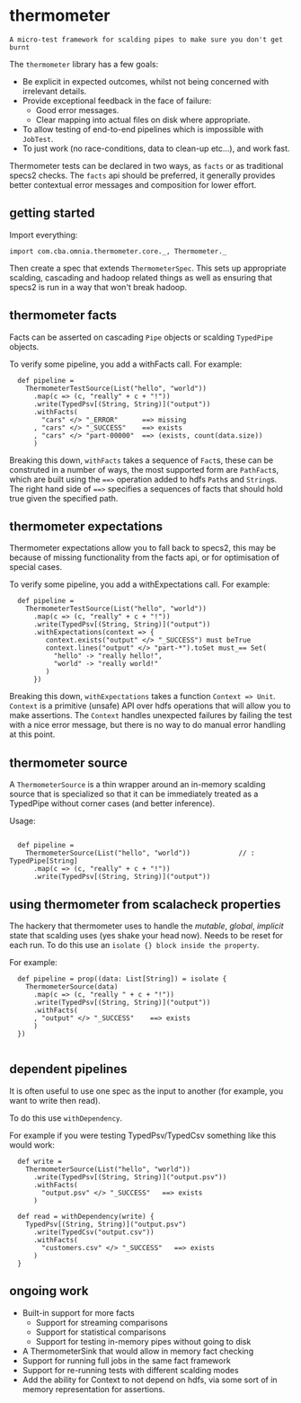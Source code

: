 thermometer
===========

```
A micro-test framework for scalding pipes to make sure you don't get burnt
```

The `thermometer` library has a few goals:
 - Be explicit in expected outcomes, whilst not being concerned with irrelevant details.
 - Provide exceptional feedback in the face of failure:
   - Good error messages.
   - Clear mapping into actual files on disk where appropriate.
 - To allow testing of end-to-end pipelines which is impossible with `JobTest`.
 - To just work (no race-conditions, data to clean-up etc...), and work fast.


Thermometer tests can be declared in two ways, as `facts` or as traditional specs2
checks. The `facts` api should be preferred, it generally provides better contextual
error messages and composition for lower effort.


getting started
---------------

Import everything:

```
import com.cba.omnia.thermometer.core._, Thermometer._
```

Then create a spec that extends `ThermometerSpec`. This sets up appropriate scalding,
cascading and hadoop related things as well as ensuring that specs2 is run in a
way that won't break hadoop.


thermometer facts
-----------------

Facts can be asserted on cascading `Pipe` objects or scalding `TypedPipe` objects.

To verify some pipeline, you add a withFacts call. For example:

```
  def pipeline =
    ThermometerTestSource(List("hello", "world"))
      .map(c => (c, "really" + c + "!"))
      .write(TypedPsv[(String, String)]("output"))
      .withFacts(
        "cars" </> "_ERROR"      ==> missing
      , "cars" </> "_SUCCESS"    ==> exists
      , "cars" </> "part-00000"  ==> (exists, count(data.size))
      )
```

Breaking this down, `withFacts` takes a sequence of `Fact`s, these
can be construted in a number of ways, the most supported form are `PathFact`s,
which are built using the `==>` operation added to hdfs `Path`s and `String`s.
The right hand side of `==>` specifies a sequences of facts that should hold
true given the specified path.


thermometer expectations
------------------------

Thermometer expectations allow you to fall back to specs2, this may be because
of missing functionality from the facts api, or for optimisation of special
cases.

To verify some pipeline, you add a withExpectations call. For example:

```
  def pipeline =
    ThermometerTestSource(List("hello", "world"))
      .map(c => (c, "really" + c + "!"))
      .write(TypedPsv[(String, String)]("output"))
      .withExpectations(context => {
         context.exists("output" </> "_SUCCESS") must beTrue
         context.lines("output" </> "part-*").toSet must_== Set(
           "hello" -> "really hello!",
           "world" -> "really world!"
         )
      })

```

Breaking this down, `withExpectations` takes a function `Context => Unit`.
`Context` is a primitive (unsafe) API over hdfs operations that will allow you
to make assertions. The `Context` handles unexpected failures by failing the
test with a nice error message, but there is no way to do manual error handling
at this point.


thermometer source
------------------

A `ThermometerSource` is a thin wrapper around an in-memory scalding source
that is specialized so that it can be immediately treated as a TypedPipe without
corner cases (and better inference).

Usage:

```

  def pipeline =
    ThermometerSource(List("hello", "world"))            // : TypedPipe[String]
      .map(c => (c, "really" + c + "!"))
      .write(TypedPsv[(String, String)]("output"))

```

using thermometer from scalacheck properties
--------------------------------------------

The hackery that thermometer uses to handle the _mutable_, _global_, _implicit_ state that
scalding uses (yes shake your head now). Needs to be reset for each run. To do this use an
`isolate {} block inside the property`.

For example:

```
  def pipeline = prop((data: List[String]) = isolate {
    ThermometerSource(data)
      .map(c => (c, "really " + c + "!"))
      .write(TypedPsv[(String, String)]("output"))
      .withFacts(
      , "output" </> "_SUCCESS"    ==> exists
      )
  })


```

dependent pipelines
-------------------

It is often useful to use one spec as the input to another (for example, you want to
write then read).

To do this use `withDependency`.

For example if you were testing TypedPsv/TypedCsv something like this would work:

```
  def write =
    ThermometerSource(List("hello", "world"))
      .write(TypedPsv[(String, String)]("output.psv"))
      .withFacts(
        "output.psv" </> "_SUCCESS"   ==> exists
      )

  def read = withDependency(write) {
    TypedPsv[(String, String)]("output.psv")
      .write(TypedCsv("output.csv"))
      .withFacts(
        "customers.csv" </> "_SUCCESS"   ==> exists
      )
  }

```


ongoing work
------------

 - Built-in support for more facts
   - Support for streaming comparisons
   - Support for statistical comparisons
   - Support for testing in-memory pipes without going to disk
 - A ThermometerSink that would allow in memory fact checking
 - Support for running full jobs in the same fact framework
 - Support for re-running tests with different scalding modes
 - Add the ability for Context to not depend on hdfs, via some
   sort of in memory representation for assertions.
